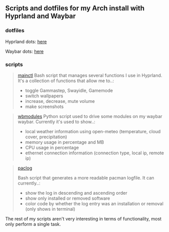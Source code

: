 ## Scripts and dotfiles for my Arch install with Hyprland and Waybar

### dotfiles
Hyprland dots: [here](https://github.com/MajorMuff/arch-hypr/tree/main/dotfiles/hypr)

Waybar dots: [here](https://github.com/MajorMuff/arch-hypr/tree/main/dotfiles/waybar)



### scripts

>[mainctl](https://github.com/MajorMuff/arch-hypr/blob/main/scripts/mainctl)
>Bash script that manages several functions I use in Hyprland. It's a collection of functions that allow me to..:
> - toggle Gammastep, Swayidle, Gamemode
> - switch wallpapers
> - increase, decrease, mute volume
> - make screenshots


>[wbmodules](https://github.com/MajorMuff/arch-hypr/blob/main/scripts/wbmodules)
>Python script used to drive some modules on my waybar waybar. Currently it's used to show..:
> - local weather information using open-meteo (temperature, cloud cover, precipitation)
> - memory usage in percentage and MB
> - CPU usage in percentage
> - ethernet connection information (connection type, local ip, remote ip)

>[paclog](https://github.com/MajorMuff/arch-hypr/blob/main/scripts/paclog)
>
> Bash script that generates a more readable pacman logfile. It can currently..:
>  - show the log in descending and ascending order
>  - show only installed or removed software
>  - color code by whether the log entry was an installation or removal (only shows in terminal)

The rest of my scripts aren't very interesting in terms of functionality, most only perform a single task.